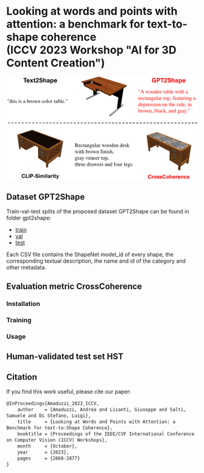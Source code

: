 # Looking at words and points with attention: a benchmark for text-to-shape coherence <br /> (ICCV 2023 Workshop "AI for 3D Content Creation")

![image](https://github.com/AndreAmaduzzi/CrossCoherence/blob/main/readme_pics/teaser.png?raw=true)

## Dataset GPT2Shape
Train-val-test splits of the proposed dataset GPT2Shape can be found in folder gpt2shape:
* [train](gpt2shape/train.csv)
* [val](gpt2shape/val.csv)
* [test](gpt2shape/test.csv)

Each CSV file contains the ShapeNet model_id of every shape, the corresponding textual description, the name and id of the category and other metadata.

## Evaluation metric CrossCoherence
### Installation
### Training
### Usage


## Human-validated test set HST


## Citation
If you find this work useful, please cite our paper:
```
@InProceedings{Amaduzzi_2023_ICCV,
    author    = {Amaduzzi, Andrea and Lisanti, Giuseppe and Salti, Samuele and Di Stefano, Luigi},
    title     = {Looking at Words and Points with Attention: a Benchmark for text-to-Shape Coherence},
    booktitle = {Proceedings of the IEEE/CVF International Conference on Computer Vision (ICCV) Workshops},
    month     = {October},
    year      = {2023},
    pages     = {2868-2877}
}